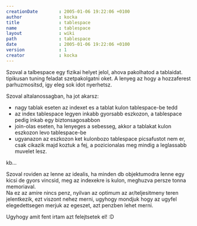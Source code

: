 ```yaml
---
creationDate        : 2005-01-06 19:22:06 +0100 
author              : kocka 
title               : tablespace 
name                : tablespace 
layout              : wiki 
path                : tablespace 
date                : 2005-01-06 19:22:06 +0100 
version             : 1 
creator             : kocka 
---
```

Szoval a talbespace egy fizikai helyet jelol, ahova pakolhatod a tablaidat. tipikusan tuning feladat szetpakolgatni oket. A lenyeg az hogy a hozzaferest parhuzmositsd, igy eleg sok idot nyerhetsz.

Szoval altalanossagban, ha jot akarsz:

*   nagy tablak eseten az indexet es a tablat kulon tablespace-be tedd
*   az index tablespace legyen inkabb gyorsabb eszkozon, a tablespace pedig inkab egy biztonsagosabbon
*   join-olas eseten, ha lenyeges a sebesseg, akkor a tablakat kulon eszkozon levo tablespace-be
*   ugyanazon az eszkozon ket kulonbozo tablespace picsafustot nem er, csak cikazik majd koztuk a fej, a pozicionalas meg mindig a leglassabb muvelet lesz.

kb...

Szoval roviden az lenne az idealis, ha minden db objektumodra lenne egy kicsi de gyors vincsid, meg az indexekre is kulon, meghuzva persze tonna memoriaval.<br/>
Na ez az amire nincs penz, nyilvan az optimum az ar/teljesitmeny teren jelentkezik, ezt viszont nehez merni, ugyhogy mondjuk hogy az ugyfel elegedettsegen merjuk az egeszet, azt penzben lehet merni.

Ugyhogy amit fent irtam azt felejtsetek el! :D
